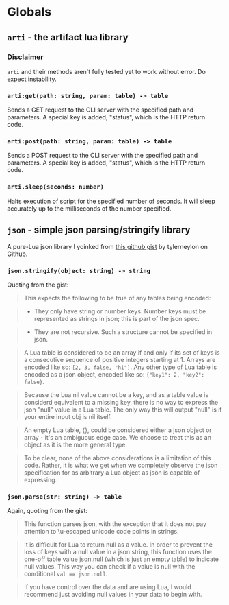 # Globals

## `arti` - the artifact lua library

### Disclaimer
`arti` and their methods aren't fully tested yet to work without error. Do expect instability.

### `arti:get(path: string, param: table) -> table`
Sends a GET request to the CLI server with the specified path and parameters. A special key is added, "status", which is the HTTP return code.

### `arti:post(path: string, param: table) -> table`
Sends a POST request to the CLI server with the specified path and parameters. A special key is added, "status", which is the HTTP return code.

### `arti.sleep(seconds: number)`
Halts execution of script for the specified number of seconds. It will sleep accurately up to the milliseconds of the number specified.

## `json` - simple json parsing/stringify library
A pure-Lua json library I yoinked from [this github gist](https://gist.github.com/tylerneylon/59f4bcf316be525b30ab) by tylerneylon on Github.

### `json.stringify(object: string) -> string`
Quoting from the gist:

>This expects the following to be true of any tables being encoded:

 >- They only have string or number keys. Number keys must be represented as
   strings in json; this is part of the json spec.

> - They are not recursive. Such a structure cannot be specified in json.

>A Lua table is considered to be an array if and only if its set of keys is a
consecutive sequence of positive integers starting at 1. Arrays are encoded like
so: `[2, 3, false, "hi"]`. Any other type of Lua table is encoded as a json
object, encoded like so: `{"key1": 2, "key2": false}`.

>Because the Lua nil value cannot be a key, and as a table value is considerd
equivalent to a missing key, there is no way to express the json "null" value in
a Lua table. The only way this will output "null" is if your entire input obj is
nil itself.

>An empty Lua table, {}, could be considered either a json object or array -
it's an ambiguous edge case. We choose to treat this as an object as it is the
more general type.

>To be clear, none of the above considerations is a limitation of this code.
Rather, it is what we get when we completely observe the json specification for
as arbitrary a Lua object as json is capable of expressing.

### `json.parse(str: string) -> table`

Again, quoting from the gist:

>This function parses json, with the exception that it does not pay attention to
\u-escaped unicode code points in strings.

>It is difficult for Lua to return null as a value. In order to prevent the loss
of keys with a null value in a json string, this function uses the one-off
table value json.null (which is just an empty table) to indicate null values.
This way you can check if a value is null with the conditional
`val == json.null`.

>If you have control over the data and are using Lua, I would recommend just
avoiding null values in your data to begin with.

